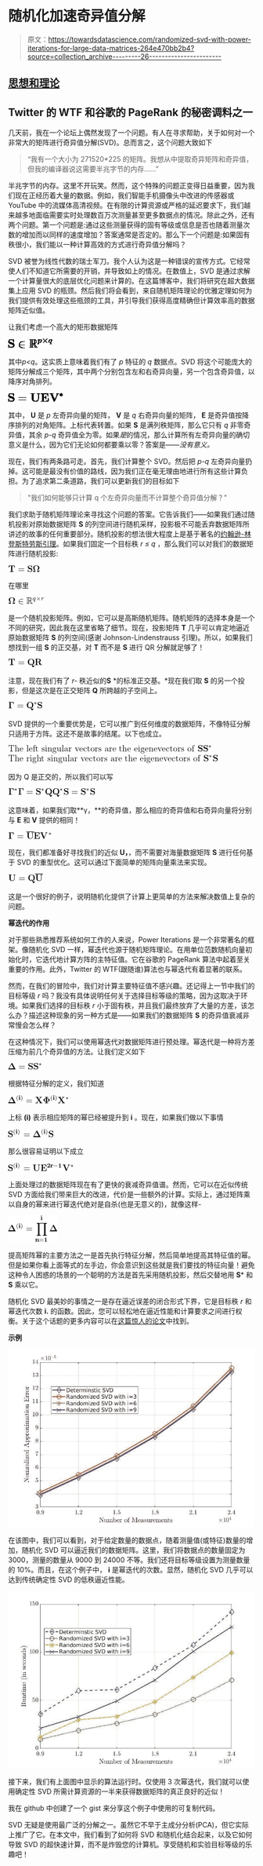 # 随机化加速奇异值分解

> 原文：<https://towardsdatascience.com/randomized-svd-with-power-iterations-for-large-data-matrices-264e470bb2b4?source=collection_archive---------26----------------------->

## [思想和理论](https://towardsdatascience.com/tagged/thoughts-and-theory)

## Twitter 的 WTF 和谷歌的 PageRank 的秘密调料之一

几天前，我在一个论坛上偶然发现了一个问题。有人在寻求帮助，关于如何对一个非常大的矩阵进行奇异值分解(SVD)。总而言之，这个问题大致如下

> “我有一个大小为 271520*225 的矩阵。我想从中提取奇异矩阵和奇异值，但我的编译器说这需要半兆字节的内存……”

半兆字节的内存。这里不开玩笑。然而，这个特殊的问题正变得日益重要，因为我们现在正经历着大量的数据。例如，我们智能手机摄像头中改进的传感器或 YouTube 中的流媒体高清视频。在有限的计算资源或严格的延迟要求下，我们越来越多地面临需要实时处理数百万次测量甚至更多数据点的情况。除此之外，还有两个问题。第一个问题是:通过这些测量获得的固有等级或信息是否也随着测量次数的增加而以同样的速度增加？答案通常是否定的。那么下一个问题是:如果固有秩很小，我们能以一种计算高效的方式进行奇异值分解吗？

SVD 被誉为线性代数的瑞士军刀。我个人认为这是一种错误的宣传方式。它经常使人们不知道它所需要的开销，并导致如上的情况。在数值上，SVD 是通过求解一个计算量很大的底层优化问题来计算的。在这篇博客中，我们将研究在超大数据集上应用 SVD 的瓶颈。然后我们将会看到，来自随机矩阵理论的优雅定理如何为我们提供有效处理这些瓶颈的工具，并引导我们获得高度精确但计算效率高的数据矩阵近似值。

让我们考虑一个高大的矩形数据矩阵

![](img/ddf63e11a20906d41b151cda63777213.png)

其中*p<q*。这实质上意味着我们有了 *p* 特征的 *q* 数据点。SVD 将这个可能庞大的矩阵分解成三个矩阵，其中两个分别包含左和右奇异向量，另一个包含奇异值，以降序对角排列。

![](img/84e588103172c6a426307e056a214dac.png)

其中， **U** 是 *p* 左奇异向量的矩阵， **V** 是 *q* 右奇异向量的矩阵， **E** 是奇异值按降序排列的对角矩阵。上标代表转置。如果 **S** 是满列秩矩阵，那么它只有 *q* 非零奇异值，其余 *p-q* 奇异值全为零。如果*是*的情况，那么计算所有左奇异向量的确切意义是什么，因为它们无论如何都要乘以零？答案是——*没有意义。*

现在，我们有两条路可走。首先，我们计算整个 SVD。然后把 *p-q* 左奇异向量扔掉。这可能是最没有价值的路线，因为我们正在毫无理由地进行所有这些计算负担。为了追求第二条道路，我们可以更新我们的目标如下

> "我们如何能够只计算 q 个左奇异向量而不计算整个奇异值分解？"

我们求助于随机矩阵理论来寻找这个问题的答案。它告诉我们——如果我们通过随机投影对原始数据矩阵 **S** 的列空间进行随机采样，投影极不可能丢弃数据矩阵所讲述的故事的任何重要部分。随机投影的想法很大程度上是基于著名的[约翰逊-林登斯特劳斯引理](https://en.wikipedia.org/wiki/Johnson%E2%80%93Lindenstrauss_lemma)。如果我们固定一个目标秩 *r ≤ q* ，那么我们可以对我们的数据矩阵进行随机投影:

![](img/765e879b557bf72483a05a89e4b020d2.png)

在哪里

![](img/b45cba6f3628c9f8f7b0a4c0dfa08915.png)

是一个随机投影矩阵。例如，它可以是高斯随机矩阵。随机矩阵的选择本身是一个不同的研究，因此我在这里省略了细节。现在，投影矩阵 **T** 几乎可以肯定地逼近原始数据矩阵 **S** 的列空间(感谢 Johnson-Lindenstrauss 引理)。所以，如果我们想找到一组 **S** 的正交基，对 **T** 而不是 **S** 进行 QR 分解就足够了！

![](img/ea2e03a7a7a3adfdce062ce7ad0babef.png)

注意，现在我们有了 *r-* 秩近似的**S** *的标准正交基。*现在我们取 **S** 的另一个投影，但是这次是在正交矩阵 **Q** 所跨越的子空间上。

![](img/930906cf976033bd466c66fead4a16cb.png)

SVD 提供的一个重要优势是，它可以推广到任何维度的数据矩阵，不像特征分解只适用于方阵。这还不是故事的结尾。以下也成立。

![](img/0937b8efc5c0d831b709f2de0e23e9ef.png)![](img/1a5cceb00a729e15120e79d38cc2b15b.png)

因为 Q 是正交的，所以我们可以写

![](img/6f9bb742775bed8035b356c7d9a84c06.png)

这意味着，如果我们取**γ，**的奇异值，那么相应的奇异值和右奇异向量将分别与 **E** 和 **V** 提供的相同！

![](img/01a38f18df6cd46a4496fd61b4a2470d.png)

现在，我们都准备好寻找我们的近似 **U，**，而不需要对海量数据矩阵 **S** 进行任何基于 SVD 的重型优化。这可以通过下面简单的矩阵向量乘法来实现。

![](img/8aa305de437e1a8b6a57e4ef2ab71692.png)

这是一个很好的例子，说明随机化提供了计算上更简单的方法来解决数值上复杂的问题。

**幂迭代的作用**

对于那些熟悉推荐系统如何工作的人来说，Power Iterations 是一个非常著名的框架。像随机化 SVD 一样，幂迭代也源于随机矩阵理论。在用单位范数随机向量初始化时，它迭代地计算方阵的主特征值。它在谷歌的 PageRank 算法中起着至关重要的作用。此外，Twitter 的 WTF(跟随谁)算法也与幂迭代有着显著的联系。

然而，在我们的冒险中，我们对计算主要特征值不感兴趣。还记得上一节中我们的目标等级 *r* 吗？我没有具体说明任何关于选择目标等级的策略，因为这取决于环境。如果我们选择的目标秩 *r* 小于固有秩，并且我们最终放弃了大量的方差，该怎么办？描述这种现象的另一种方式是——如果我们的数据矩阵 **S** 的奇异值衰减非常慢会怎么样？

在这种情况下，我们可以使用幂迭代对数据矩阵进行预处理。幂迭代是一种将方差压缩为前几个奇异值的方法。让我们定义如下

![](img/a4983647f00ea980acbf58e4734c6d70.png)

根据特征分解的定义，我们知道

![](img/d688f3ef38bc68360a6e17342ac00d34.png)

上标 **(i)** 表示相应矩阵的幂已经被提升到 **i** 。现在，如果我们做以下事情

![](img/0157139a907726b917a70cd8c4787675.png)

那么很容易证明以下成立

![](img/26d1eaca85bbcec1171ba01bdd5d90a1.png)

上面处理过的数据矩阵现在有了更快的衰减奇异值谱。然而，它可以在近似传统 SVD 方面给我们带来巨大的改进，代价是一些额外的计算。实际上，通过矩阵乘以自身的幂来进行幂迭代绝对是自杀(也是无意义的)，就像这样-

![](img/6dd8b029a4173f744f2d9ecf5cc9ea2f.png)

提高矩阵幂的主要方法之一是首先执行特征分解，然后简单地提高其特征值的幂。但是如果你看上面等式的左手边，你会意识到这些就是我们要找的特征向量！避免这种令人困惑的场景的一个聪明的方法是首先采用随机投影，然后交替地用 **S*** 和 **S** 乘以它。

随机化 SVD 最美妙的事情之一是存在逼近误差的闭合形式下界，它是目标秩 *r* 和幂迭代次数 **i.** 的函数。因此，您可以轻松地在逼近性能和计算要求之间进行权衡。关于这个话题的更多内容可以在[这篇惊人的论文](https://arxiv.org/abs/0909.4061)中找到。

**示例**

![](img/557a09b2fba8dd2928898ac181930b57.png)

在该图中，我们可以看到，对于给定数量的数据点，随着测量值(或特征)数量的增加，随机化 SVD 可以逼近我们的数据矩阵。这里，我们将数据点的数量固定为 3000，测量的数量从 9000 到 24000 不等。我们还将目标等级设置为测量数量的 10%。而且，在这个例子中， **i** 是幂迭代的次数。显然，随机化 SVD 几乎可以达到传统确定性 SVD 的低秩逼近性能。

![](img/ab4494b49517211c3ff223245e60b586.png)

接下来，我们有上面图中显示的算法运行时。仅使用 3 次幂迭代，我们就可以使用确定性 SVD 所需计算资源的一半来获得数据矩阵的真正良好的近似！

我在 github 中创建了一个 gist 来分享这个例子中使用的可复制代码。

SVD 无疑是使用最广泛的分解之一。虽然它不早于主成分分析(PCA)，但它实际上推广了它。在本文中，我们看到了如何将 SVD 和随机化结合起来，以及它如何导致 SVD 的超快速计算，而不是炸毁您的计算机。享受随机和实验目标等级的乐趣吧！